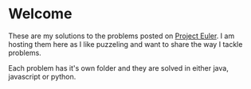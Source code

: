 # Welcome
These are my solutions to the problems posted on [Project Euler](projecteuler.net). I am hosting them here as I like puzzeling and want to share the way I tackle problems.

Each problem has it's own folder and they are solved in either java, javascript or python.